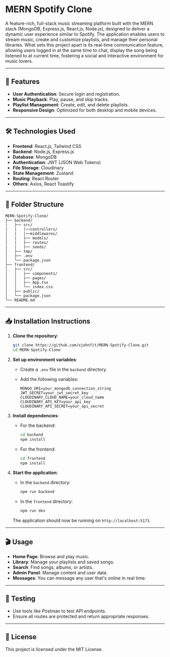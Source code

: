 # MERN Spotify Clone

A feature-rich, full-stack music streaming platform built with the MERN stack (MongoDB, Express.js, React.js, Node.js), designed to deliver a dynamic user experience similar to Spotify. The application enables users to stream music, create and customize playlists, and manage their personal libraries. What sets this project apart is its real-time communication feature, allowing users logged in at the same time to chat, display the song being listened to at current time, fostering a social and interactive environment for music lovers.

---

## 🚀 Features

* **User Authentication**: Secure login and registration.
* **Music Playback**: Play, pause, and skip tracks.
* **Playlist Management**: Create, edit, and delete playlists.
* **Responsive Design**: Optimized for both desktop and mobile devices.

---

## 🛠️ Technologies Used

* **Frontend**: React.js, Tailwind CSS
* **Backend**: Node.js, Express.js
* **Database**: MongoDB
* **Authentication**: JWT (JSON Web Tokens)
* **File Storage**: Cloudinary
* **State Management**: Zustand
* **Routing**: React Router
* **Others**: Axios, React Toastify

---

## 📁 Folder Structure

```
MERN-Spotify-Clone/
├── backend/
│   ├── src/
|   |   |──controllers/
|   |   |──middlewares/
│   |   ├── models/
│   |   ├── routes/
|   |   ├── seeds/
│   ├── tmp/
│   ├── .env
│   └── package.json
├── frontend/
│   ├── src/
│   │   ├── components/
│   │   ├── pages/
│   │   ├── App.tsx
│   │   └── index.css
│   ├── public/
│   └── package.json
└── README.md
```

---

## 📥 Installation Instructions

1. **Clone the repository**:

   ```bash
   git clone https://github.com/xjohnfit/MERN-Spotify-Clone.git
   cd MERN-Spotify-Clone
   ```

2. **Set up environment variables**:

   * Create a `.env` file in the `backend` directory.
   * Add the following variables:

     ```
     MONGO_URI=your_mongodb_connection_string
     JWT_SECRET=your_jwt_secret_key
     CLOUDINARY_CLOUD_NAME=your_cloud_name
     CLOUDINARY_API_KEY=your_api_key
     CLOUDINARY_API_SECRET=your_api_secret
     ```

3. **Install dependencies**:

   * For the backend:

     ```bash
     cd backend
     npm install
     ```

   * For the frontend:

     ```bash
     cd frontend
     npm install
     ```

4. **Start the application**:

   * In the `backend` directory:

     ```bash
     npm run backend
     ```

   * In the `frontend` directory:

     ```bash
     npm run dev
     ```

   The application should now be running on `http://localhost:5173`.

---

## 🎬 Usage

* **Home Page**: Browse and play music.
* **Library**: Manage your playlists and saved songs.
* **Search**: Find songs, albums, or artists.
* **Admin Panel**: Manage content and user data.
* **Messages**: You can message any user that's online in real time.

---

## 🧪 Testing

* Use tools like Postman to test API endpoints.
* Ensure all routes are protected and return appropriate responses.

---

## 📄 License

This project is licensed under the MIT License.
